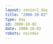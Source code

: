 ```yaml
---
layout: senior2_day
title: "2000-10-02"
type: day
id: 2000-10-02
date: 2000-10-02
robots: noindex
---
```


